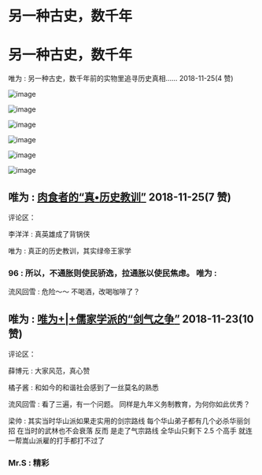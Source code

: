 # 另一种古史，数千年

# 另一种古史，数千年

唯为 : 另一种古史，数千年前的实物里追寻历史真相…… 2018-11-25(4 赞)

![image](img/Image_1551.png)

![image](img/Image_1561.png)

![image](img/Image_1571.png)

![image](img/Image_1581.png)

![image](img/Image_1591.png)

![image](img/Image_1601.png)

## 唯为 : [肉食者的](https://mp.weixin.qq.com/s/wR9yP3Wa09Xan7faK66yDA)[“](https://mp.weixin.qq.com/s/wR9yP3Wa09Xan7faK66yDA)[真](https://mp.weixin.qq.com/s/wR9yP3Wa09Xan7faK66yDA)[•](https://mp.weixin.qq.com/s/wR9yP3Wa09Xan7faK66yDA)[历史教训](https://mp.weixin.qq.com/s/wR9yP3Wa09Xan7faK66yDA)[”](https://mp.weixin.qq.com/s/wR9yP3Wa09Xan7faK66yDA) 2018-11-25(7 赞)

评论区：

李洋洋 : 真英雄成了背锅侠

唯为 : 真正的历史教训，其实绿帝王家学

### 96 : 所以，不通胀则使民骄逸，拉通胀以使民焦虑。 唯为 :

流风回雪 : 危险～～ 不喝酒，改喝咖啡了？

## 唯为 : [唯为](https://mp.weixin.qq.com/s/fH9cYdjeeHEZDeKMIhgVtw)[+|+](https://mp.weixin.qq.com/s/fH9cYdjeeHEZDeKMIhgVtw)[儒家学派的](https://mp.weixin.qq.com/s/fH9cYdjeeHEZDeKMIhgVtw)[“](https://mp.weixin.qq.com/s/fH9cYdjeeHEZDeKMIhgVtw)[剑气之争](https://mp.weixin.qq.com/s/fH9cYdjeeHEZDeKMIhgVtw)[”](https://mp.weixin.qq.com/s/fH9cYdjeeHEZDeKMIhgVtw) 2018-11-23(10 赞)

评论区：

薛博元 : 大家风范，真心赞

橘子酱 : 和如今的和谐社会感到了一丝莫名的熟悉

流风回雪 : 看了三遍，有一个问题。 同样是九年义务制教育，为何你如此优秀？

梁帅 : 其实当时华山派如果走实用的剑宗路线 每个华山弟子都有几个必杀华丽剑招 在当时的武林也不会衰落 反而 是走了气宗路线 全华山只剩下 2.5 个高手 就连一帮嵩山派雇的打手都打不过了

### Mr.S : 精彩